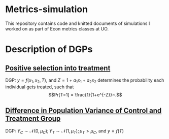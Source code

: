 # Metrics-simulation

This repository contains code and knitted documents of simulations I worked on as part of Econ metrics classes at UO.

# Description of DGPs

## [Positive selection into treatment](%22code/metrics_khurana_A1_01202025.Rmd%22)

DGP: $y = f(x_{1}, x_{2}, T),$ and $Z = 1 + a_1x_1 + a_2x_2$ determines the probability each individual gets treated, such that $$Pr[T=1] = \frac{1}{1+e^{-Z}}~.$$

## [Difference in Population Variance of Control and Treatment Group](%22code/metrics_khurana_A2_02042025.Rmd%22)

DGP: $Y_C \sim \mathcal{N}(0, \mu_C); Y_T \sim \mathcal{N}(1, \mu_T); \mu_T > \mu_C$, and $y = f(T)$
